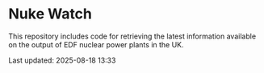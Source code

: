 # Nuke Watch

This repository includes code for retrieving the latest information available on the output of EDF nuclear power plants in the UK.

Last updated: 2025-08-18 13:33